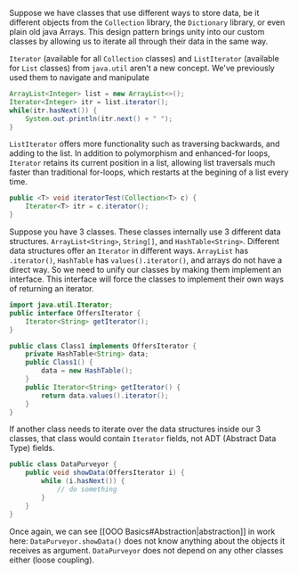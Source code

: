 Suppose we have classes that use different ways to store data, be it different objects from the `Collection` library, the `Dictionary` library, or even plain old java Arrays. This design pattern brings unity into our custom classes by allowing us to iterate all through their data in the same way.

 `Iterator` (available for all `Collection` classes) and `ListIterator` (available for `List` classes)  from `java.util` aren't a new concept. We've previously used them to navigate and manipulate
```java
ArrayList<Integer> list = new ArrayList<>();
Iterator<Integer> itr = list.iterator();
while(itr.hasNext()) {
	System.out.println(itr.next() + " ");
}
```
`ListIterator` offers more functionality such as traversing backwards, and adding to the list.
In addition to polymorphism and enhanced-for loops, `Iterator` retains its current position in a list, allowing list traversals much faster than traditional for-loops, which restarts at the begining of a list every time.

```java
public <T> void iteratorTest(Collection<T> c) {
	Iterator<T> itr = c.iterator();
}
```



Suppose you have 3 classes. These classes internally use 3 different data structures. `ArrayList<String>`, `String[]`, and `HashTable<String>`.
Different data structures offer an `Iterator` in different ways. 
`ArrayList` has `.iterator()`, `HashTable` has `values().iterator()`, and arrays do not have a direct way.
So we need to unify our classes by making them implement an interface. This interface will force the classes to implement their own ways of returning an iterator.
```java
import java.util.Iterator;
public interface OffersIterator {
	Iterator<String> getIterator();
}

public class Class1 implements OffersIterator {
	private HashTable<String> data;
	public Class1() {
		data = new HashTable();
	}
	public Iterator<String> getIterator() {
		return data.values().iterator();
	}
}
```

If another class needs to iterate over the data structures inside our 3 classes, that class would contain `Iterator` fields, not ADT (Abstract Data Type) fields.

```java
public class DataPurveyor {
	public void showData(OffersIterator i) {
		while (i.hasNext()) {
			// do something
		}
	}
}
```

Once again, we can see [[OOO Basics#Abstraction|abstraction]] in work here: `DataPurveyor.showData()` does not know anything about the objects it receives as argument. `DataPurveyor` does not depend on any other classes either (loose coupling).